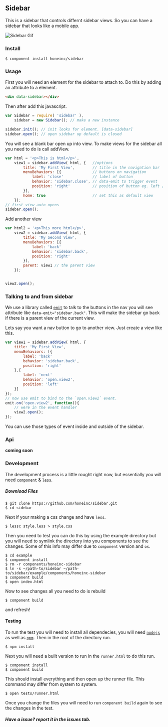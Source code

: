 ## Sidebar

This is a sidebar that controls differnt sidebar views. So you can have a sidebar that looks like a mobile app. 

![Sidebar Gif](http://i.imgur.com/jr80xv1.gif?1?1506)

### Install

    $ component install honeinc/sidebar

### Usage

First you will need an element for the sidebar to attach to. Do this by adding an attribute to a element.

```html
<div data-sidebar></div>
```

Then after add this javascript.

```javascript
var Sidebar = require( 'sidebar' ),
    sidebar = new Sidebar(); // make a new instance

sidebar.init(); // init looks for element. [data-sidebar]
sidebar.open(); // open sidebar up default is closed
```

You will see a blank bar open up into view. To make views for the sidebar all you need to do is call addView.

```javascript
var html = '<p>This is html</p>',
    view1 = sidebar.addView( html, {   //options
        title: 'My First View',        // title in the navigation bar
        menuBehaviors: [{              // buttons on navigation
            label: 'close'             // label of button
            behavior: 'sidebar.close', // data-emit to trigger event
            position: 'right'          // position of button eg. left / right
        }],
        home: true                     // set this as default view
    });
// first view auto opens
sidebar.open();
```
Add another view
```javascript
var html2 = '<p>This more html</p>',
    view2 = sidebar.addView( html, { 
        title: 'My Second View', 
        menuBehaviors: [{ 
            label: 'back' 
            behavior: 'sidebar.back', 
            position: 'right'
        }],
        parent: view1 // the parent view
    });


view2.open();
```
### Talking to and from sidebar

We use a library called [`emit`](https://github.com/honeinc/emit) to talk to the buttons in the nav you will see attribute like `data-emit="sidebar.back"`. This will make the sidebar go back if there is a parent view of the current view.

Lets say you want a nav button to go to another view. Just create a view like this.

```javascript
var view1 = sidebar.addView( html, { 
    title: 'My First View', 
    menuBehaviors: [{ 
        label: 'back' 
        behavior: 'sidebar.back', 
        position: 'right'
    },{ 
        label: 'next' 
        behavior: 'open.view2', 
        position: 'left'
    }]
});
// now use emit to bind to the `open.view2` event.
emit.on('open.view2', function(){
    // were in the event handler
    view2.open();
});
```

You can use those types of event inside and outside of the sidebar.

### Api

__coming soon__

### Development

The development process is a little rought right now, but essentially you will need [`component`](https://github.com/component/component) & [`less`](https://github.com/less/less.js).

##### Download Files

    $ git clone https://github.com/honeinc/sidebar.git
    $ cd sidebar

Next if your making a css change and have `less`.

    $ lessc style.less > style.css

Then you need to test you can do this by using the example directory but you will need to symlink the directory into you components to see the changes. Some of this info may differ due to `component` version and `os`.

    $ cd example
    $ component install
    $ rm -r components/honeinc-sidebar 
    $ ln -s ~/path-to/sidebar ~/path-to/sidebar/example/components/honeinc-sidebar
    $ component build
    $ open index.html

Now to see changes all you need to do is rebuild

    $ component build

and refresh!

#### Testing

To run the test you will need to install all dependecies, you will need [`nodejs`](http://nodejs.org) as well as [`npm`](http://npmjs.org). Then in the root of the directory run.

    $ npm install

Next you will need a built version to run in the `runner.html` to do this run.

    $ component install
    $ component build

This should install everything and then open up the runner file. This command may differ from system to system.

    $ open tests/runner.html

Once you change the files you will need to run `component build` again to see the changes in the test.

##### Have a issue? report it in the issues tab.
